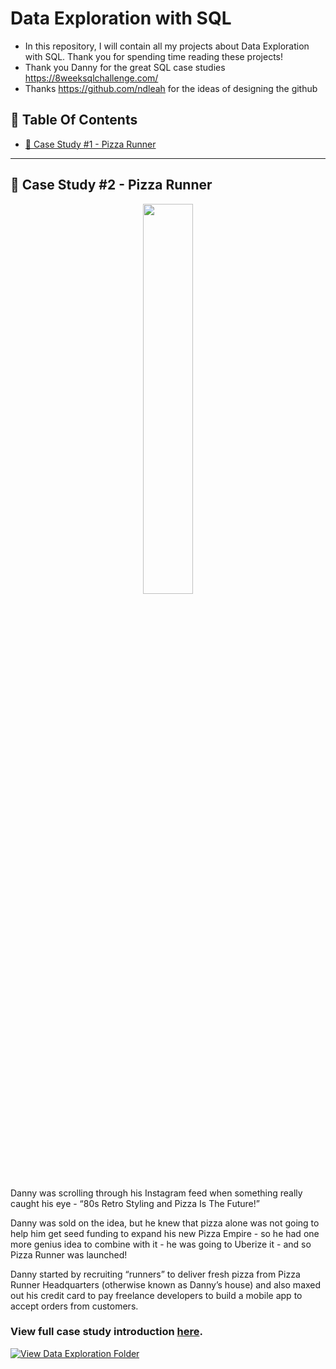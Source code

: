 # Data Exploration with SQL
- In this repository, I will contain all my projects about Data Exploration with SQL. Thank you for spending time reading these projects!
- Thank you Danny for the great SQL case studies https://8weeksqlchallenge.com/
- Thanks https://github.com/ndleah for the ideas of designing the github 

## 📕  Table Of Contents
* [🍕 Case Study #1 - Pizza Runner](#-case-study-1---pizza-runner)

---

## 🍕 Case Study #2 - Pizza Runner
<p align="center">
  <img width=40% height=40%" src="https://github.com/ndleah/8-Week-SQL-Challenge/blob/main/IMG/org-2.png">

Danny was scrolling through his Instagram feed when something really caught his eye - “80s Retro Styling and Pizza Is The Future!”

Danny was sold on the idea, but he knew that pizza alone was not going to help him get seed funding to expand his new Pizza Empire - so he had one more genius idea to combine with it - he was going to Uberize it - and so Pizza Runner was launched!

Danny started by recruiting “runners” to deliver fresh pizza from Pizza Runner Headquarters (otherwise known as Danny’s house) and also maxed out his credit card to pay freelance developers to build a mobile app to accept orders from customers.

### View full case study introduction [here](https://8weeksqlchallenge.com/case-study-2/).
[![View Data Exploration Folder](https://img.shields.io/badge/Solution_Case_Study_1-971901?style=for-the-badge&logo=GITHUB)](https://github.com/LNYN-1508/data-exploration-with-SQL/tree/main/pizza_runners_exploration_pgsql)
